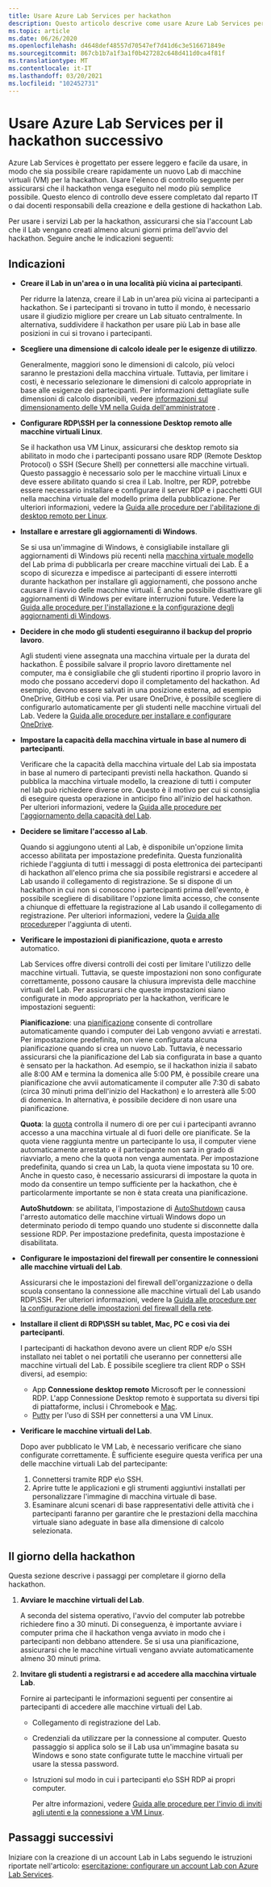 ```yaml
---
title: Usare Azure Lab Services per hackathon
description: Questo articolo descrive come usare Azure Lab Services per la creazione di Lab che è possibile usare per l'esecuzione di gli hackathon.
ms.topic: article
ms.date: 06/26/2020
ms.openlocfilehash: d4648def48557d70547ef7d41d6c3e516671849e
ms.sourcegitcommit: 867cb1b7a1f3a1f0b427282c648d411d0ca4f81f
ms.translationtype: MT
ms.contentlocale: it-IT
ms.lasthandoff: 03/20/2021
ms.locfileid: "102452731"
---
```

# <a name="use-azure-lab-services-for-your-next-hackathon"></a>Usare Azure Lab Services per il hackathon successivo
Azure Lab Services è progettato per essere leggero e facile da usare, in modo che sia possibile creare rapidamente un nuovo Lab di macchine virtuali (VM) per la hackathon.  Usare l'elenco di controllo seguente per assicurarsi che il hackathon venga eseguito nel modo più semplice possibile. Questo elenco di controllo deve essere completato dal reparto IT o dai docenti responsabili della creazione e della gestione di hackathon Lab. 

Per usare i servizi Lab per la hackathon, assicurarsi che sia l'account Lab che il Lab vengano creati almeno alcuni giorni prima dell'avvio del hackathon. Seguire anche le indicazioni seguenti:

## <a name="guidance"></a>Indicazioni

- **Creare il Lab in un'area o in una località più vicina ai partecipanti**. 

    Per ridurre la latenza, creare il Lab in un'area più vicina ai partecipanti a hackathon.  Se i partecipanti si trovano in tutto il mondo, è necessario usare il giudizio migliore per creare un Lab situato centralmente.  In alternativa, suddividere il hackathon per usare più Lab in base alle posizioni in cui si trovano i partecipanti.
- **Scegliere una dimensione di calcolo ideale per le esigenze di utilizzo**.

    Generalmente, maggiori sono le dimensioni di calcolo, più veloci saranno le prestazioni della macchina virtuale. Tuttavia, per limitare i costi, è necessario selezionare le dimensioni di calcolo appropriate in base alle esigenze dei partecipanti. Per informazioni dettagliate sulle dimensioni di calcolo disponibili, vedere [informazioni sul dimensionamento delle VM nella Guida dell'amministratore](administrator-guide.md#vm-sizing) .
- **Configurare RDP\SSH per la connessione Desktop remoto alle macchine virtuali Linux**.

    Se il hackathon usa VM Linux, assicurarsi che desktop remoto sia abilitato in modo che i partecipanti possano usare RDP (Remote Desktop Protocol) o SSH (Secure Shell) per connettersi alle macchine virtuali. Questo passaggio è necessario solo per le macchine virtuali Linux e deve essere abilitato quando si crea il Lab. Inoltre, per RDP, potrebbe essere necessario installare e configurare il server RDP e i pacchetti GUI nella macchina virtuale del modello prima della pubblicazione.  Per ulteriori informazioni, vedere la [Guida alle procedure per l'abilitazione di desktop remoto per Linux](how-to-enable-remote-desktop-linux.md).

- **Installare e arrestare gli aggiornamenti di Windows**. 

    Se si usa un'immagine di Windows, è consigliabile installare gli aggiornamenti di Windows più recenti nella [macchina virtuale modello](how-to-create-manage-template.md) del Lab prima di pubblicarla per creare macchine virtuali dei Lab. È a scopo di sicurezza e impedisce ai partecipanti di essere interrotti durante hackathon per installare gli aggiornamenti, che possono anche causare il riavvio delle macchine virtuali. È anche possibile disattivare gli aggiornamenti di Windows per evitare interruzioni future. Vedere la [Guida alle procedure per l'installazione e la configurazione degli aggiornamenti di Windows](how-to-prepare-windows-template.md#install-and-configure-updates).
- **Decidere in che modo gli studenti eseguiranno il backup del proprio lavoro**. 

    Agli studenti viene assegnata una macchina virtuale per la durata del hackathon. È possibile salvare il proprio lavoro direttamente nel computer, ma è consigliabile che gli studenti riportino il proprio lavoro in modo che possano accedervi dopo il completamento del hackathon. Ad esempio, devono essere salvati in una posizione esterna, ad esempio OneDrive, GitHub e così via. Per usare OneDrive, è possibile scegliere di configurarlo automaticamente per gli studenti nelle macchine virtuali del Lab. Vedere la [Guida alle procedure per installare e configurare OneDrive](how-to-prepare-windows-template.md#install-and-configure-onedrive).
- **Impostare la capacità della macchina virtuale in base al numero di partecipanti**. 

    Verificare che la capacità della macchina virtuale del Lab sia impostata in base al numero di partecipanti previsti nella hackathon. Quando si pubblica la macchina virtuale modello, la creazione di tutti i computer nel lab può richiedere diverse ore. Questo è il motivo per cui si consiglia di eseguire questa operazione in anticipo fino all'inizio del hackathon. Per ulteriori informazioni, vedere la [Guida alle procedure per l'aggiornamento della capacità del Lab](how-to-set-virtual-machine-passwords.md#update-the-lab-capacity).

- **Decidere se limitare l'accesso al Lab**. 

    Quando si aggiungono utenti al Lab, è disponibile un'opzione limita accesso abilitata per impostazione predefinita. Questa funzionalità richiede l'aggiunta di tutti i messaggi di posta elettronica dei partecipanti di hackathon all'elenco prima che sia possibile registrarsi e accedere al Lab usando il collegamento di registrazione. Se si dispone di un hackathon in cui non si conoscono i partecipanti prima dell'evento, è possibile scegliere di disabilitare l'opzione limita accesso, che consente a chiunque di effettuare la registrazione al Lab usando il collegamento di registrazione. Per ulteriori informazioni, vedere la [Guida alle procedure](how-to-configure-student-usage.md)per l'aggiunta di utenti.

- **Verificare le impostazioni di pianificazione, quota e arresto** automatico. 

    Lab Services offre diversi controlli dei costi per limitare l'utilizzo delle macchine virtuali. Tuttavia, se queste impostazioni non sono configurate correttamente, possono causare la chiusura imprevista delle macchine virtuali del Lab. Per assicurarsi che queste impostazioni siano configurate in modo appropriato per la hackathon, verificare le impostazioni seguenti:

    **Pianificazione**: una [pianificazione](how-to-create-schedules.md) consente di controllare automaticamente quando i computer dei Lab vengono avviati e arrestati. Per impostazione predefinita, non viene configurata alcuna pianificazione quando si crea un nuovo Lab. Tuttavia, è necessario assicurarsi che la pianificazione del Lab sia configurata in base a quanto è sensato per la hackathon.  Ad esempio, se il hackathon inizia il sabato alle 8:00 AM e termina la domenica alle 5:00 PM, è possibile creare una pianificazione che avvii automaticamente il computer alle 7:30 di sabato (circa 30 minuti prima dell'inizio del Hackathon) e lo arresterà alle 5:00 di domenica. In alternativa, è possibile decidere di non usare una pianificazione.

    **Quota**: la [quota](how-to-configure-student-usage.md#set-quotas-for-users) controlla il numero di ore per cui i partecipanti avranno accesso a una macchina virtuale al di fuori delle ore pianificate. Se la quota viene raggiunta mentre un partecipante lo usa, il computer viene automaticamente arrestato e il partecipante non sarà in grado di riavviarlo, a meno che la quota non venga aumentata. Per impostazione predefinita, quando si crea un Lab, la quota viene impostata su 10 ore. Anche in questo caso, è necessario assicurarsi di impostare la quota in modo da consentire un tempo sufficiente per la hackathon, che è particolarmente importante se non è stata creata una pianificazione.

    **AutoShutdown**: se abilitata, l'impostazione di [AutoShutdown](how-to-enable-shutdown-disconnect.md) causa l'arresto automatico delle macchine virtuali Windows dopo un determinato periodo di tempo quando uno studente si disconnette dalla sessione RDP. Per impostazione predefinita, questa impostazione è disabilitata.

- **Configurare le impostazioni del firewall per consentire le connessioni alle macchine virtuali del Lab**. 

    Assicurarsi che le impostazioni del firewall dell'organizzazione o della scuola consentano la connessione alle macchine virtuali del Lab usando RDP\SSH. Per ulteriori informazioni, vedere la [Guida alle procedure per la configurazione delle impostazioni del firewall della rete](how-to-configure-firewall-settings.md).

- **Installare il client di RDP\SSH su tablet, Mac, PC e così via dei partecipanti**.

    I partecipanti di hackathon devono avere un client RDP e/o SSH installato nei tablet o nei portatili che useranno per connettersi alle macchine virtuali del Lab. È possibile scegliere tra client RDP o SSH diversi, ad esempio:

    - App **Connessione desktop remoto** Microsoft per le connessioni RDP. L'app Connessione Desktop remoto è supportata su diversi tipi di piattaforme, inclusi i Chromebook e [Mac](https://techcommunity.microsoft.com/t5/azure-lab-services/connecting-to-azure-lab-services-environments-on-your-macos/ba-p/1290162).
    - [Putty](https://techcommunity.microsoft.com/t5/azure-lab-services/connecting-to-azure-lab-services-environments-on-your-macos/ba-p/1290162) per l'uso di SSH per connettersi a una VM Linux.
- **Verificare le macchine virtuali del Lab**. 

    Dopo aver pubblicato le VM Lab, è necessario verificare che siano configurate correttamente. È sufficiente eseguire questa verifica per una delle macchine virtuali Lab del partecipante:

    1. Connettersi tramite RDP e\o SSH.
    2. Aprire tutte le applicazioni e gli strumenti aggiuntivi installati per personalizzare l'immagine di macchina virtuale di base.
    3. Esaminare alcuni scenari di base rappresentativi delle attività che i partecipanti faranno per garantire che le prestazioni della macchina virtuale siano adeguate in base alla dimensione di calcolo selezionata.

## <a name="on-the-day-of-hackathon"></a>Il giorno della hackathon
Questa sezione descrive i passaggi per completare il giorno della hackathon.

1. **Avviare le macchine virtuali del Lab**.

    A seconda del sistema operativo, l'avvio del computer lab potrebbe richiedere fino a 30 minuti. Di conseguenza, è importante avviare i computer prima che il hackathon venga avviato in modo che i partecipanti non debbano attendere. Se si usa una pianificazione, assicurarsi che le macchine virtuali vengano avviate automaticamente almeno 30 minuti prima.
2. **Invitare gli studenti a registrarsi e ad accedere alla macchina virtuale Lab**. 

    Fornire ai partecipanti le informazioni seguenti per consentire ai partecipanti di accedere alle macchine virtuali del Lab. 

    - Collegamento di registrazione del Lab. 
    - Credenziali da utilizzare per la connessione al computer. Questo passaggio si applica solo se il Lab usa un'immagine basata su Windows e sono state configurate tutte le macchine virtuali per usare la stessa password.
    - Istruzioni sul modo in cui i partecipanti e\o SSH RDP ai propri computer.

        Per altre informazioni, vedere [Guida alle procedure per l'invio di inviti agli utenti e la](how-to-configure-student-usage.md#send-invitations-to-users) [connessione a VM Linux](how-to-use-remote-desktop-linux-student.md). 

## <a name="next-steps"></a>Passaggi successivi
Iniziare con la creazione di un account Lab in Labs seguendo le istruzioni riportate nell'articolo: [esercitazione: configurare un account Lab con Azure Lab Services](tutorial-setup-lab-account.md).
